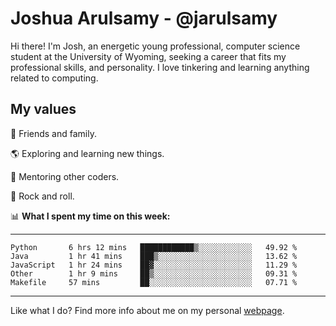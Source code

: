 # Joshua Arulsamy - @jarulsamy

Hi there! I'm Josh, an energetic young professional, computer science student at the University of Wyoming, seeking a career that fits my professional skills, and personality. I love tinkering and learning anything related to computing.

## My values

:yellow_heart: Friends and family.

:earth_americas: Exploring and learning new things.

:book: Mentoring other coders.

:guitar: Rock and roll.

:bar_chart: **What I spent my time on this week:**

------
<!--START_SECTION:waka-->
```text
Python       6 hrs 12 mins   ████████████▒░░░░░░░░░░░░   49.92 % 
Java         1 hr 41 mins    ███▒░░░░░░░░░░░░░░░░░░░░░   13.62 % 
JavaScript   1 hr 24 mins    ██▓░░░░░░░░░░░░░░░░░░░░░░   11.29 % 
Other        1 hr 9 mins     ██▒░░░░░░░░░░░░░░░░░░░░░░   09.31 % 
Makefile     57 mins         ██░░░░░░░░░░░░░░░░░░░░░░░   07.71 % 
```
<!--END_SECTION:waka-->
------

Like what I do? Find more info about me on my personal [webpage](https://arulsamy.me).
